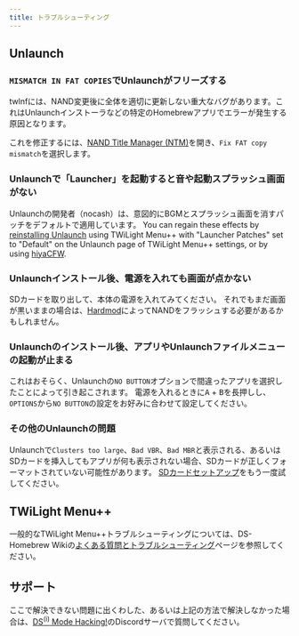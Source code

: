 ```yaml
---
title: トラブルシューティング
---
```


## Unlaunch
### `MISMATCH IN FAT COPIES`でUnlaunchがフリーズする

twlnfには、NAND変更後に全体を適切に更新しない重大なバグがあります。これはUnlaunchインストーラなどの特定のHomebrewアプリでエラーが発生する原因となります。

これを修正するには、[NAND Title Manager (NTM)](https://github.com/Epicpkmn11/NTM/releases)を開き、`Fix FAT copy mismatch`を選択します。

### Unlaunchで「Launcher」を起動すると音や起動スプラッシュ画面がない

Unlaunchの開発者（nocash）は、意図的にBGMとスプラッシュ画面を消すパッチをデフォルトで適用しています。 You can regain these effects by [reinstalling Unlaunch](installing-unlaunch.html) using TWiLight Menu++ with "Launcher Patches" set to "Default" on the Unlaunch page of TWiLight Menu++ settings, or by using [hiyaCFW](https://wiki.ds-homebrew.com/hiyacfw/installing).

### Unlaunchインストール後、電源を入れても画面が点かない

SDカードを取り出して、本体の電源を入れてみてください。 それでもまだ画面が黒いままの場合は、[Hardmod](https://wiki.ds-homebrew.com/ds-index/hardmod)によってNANDをフラッシュする必要があるかもしれません。

### Unlaunchのインストール後、アプリやUnlaunchファイルメニューの起動が止まる

これはおそらく、Unlaunchの`NO BUTTON`オプションで間違ったアプリを選択したことによって引き起こされます。 電源を入れるときに<kbd class="face">A</kbd> + <kbd class="face">B</kbd>を長押しし、`OPTIONS`から`NO BUTTON`の設定をお好みに合わせて設定してください。

### その他のUnlaunchの問題

Unlaunchで`Clusters too large`、`Bad VBR`、`Bad MBR`と表示される、あるいはSDカードを挿入してもアプリが何も表示されない場合、SDカードが正しくフォーマットされていない可能性があります。 [SDカードセットアップ](sd-card-setup.html)をもう一度試してください。

## TWiLight Menu++

一般的なTWiLight Menu++トラブルシューティングについては、DS-Homebrew Wikiの[よくある質問とトラブルシューティング](https://wiki.ds-homebrew.com/twilightmenu/faq)ページを参照してください。

## サポート

ここで解決できない問題に出くわした、あるいは上記の方法で解決しなかった場合は、[DS<sup>(i)</sup> Mode Hacking!](https://discord.gg/fCzqcWteC4)のDiscordサーバで質問してください。
